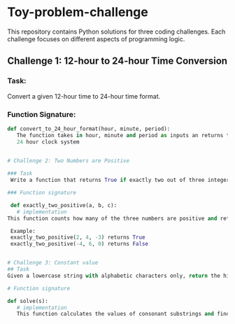 # Toy-problem-challenge

This repository contains Python solutions for three coding challenges. Each challenge focuses on different aspects of programming logic.

## Challenge 1: 12-hour to 24-hour Time Conversion

### Task:
Convert a given 12-hour time to 24-hour time format.

### Function Signature:
 ```python
def convert_to_24_hour_format(hour, minute, period):
    The function takes in hour, minute and period as inputs an returns time in 
    24 hour clock system
   

# Challenge 2: Two Numbers are Positive

### Task
  Write a function that returns True if exactly two out of three integers are positive, and False otherwise.

### Function signature

  def exactly_two_positive(a, b, c):
    # implementation
 This function counts how many of the three numbers are positive and returns True if the count is exactly 2, and False otherwise.

  Example:
  exactly_two_positive(2, 4, -3) returns True
  exactly_two_positive(-4, 6, 0) returns False


# Challenge 3: Constant value
## Task
Given a lowercase string with alphabetic characters only, return the highest value of consonant substrings.

# Function signature

 def solve(s):
    # implementation
    This function calculates the values of consonant substrings and finds the highest value among them. It uses a dictionary to map each consonant to its corresponding value and iterates through all possible substrings to find their values and determine the maximum.
 
